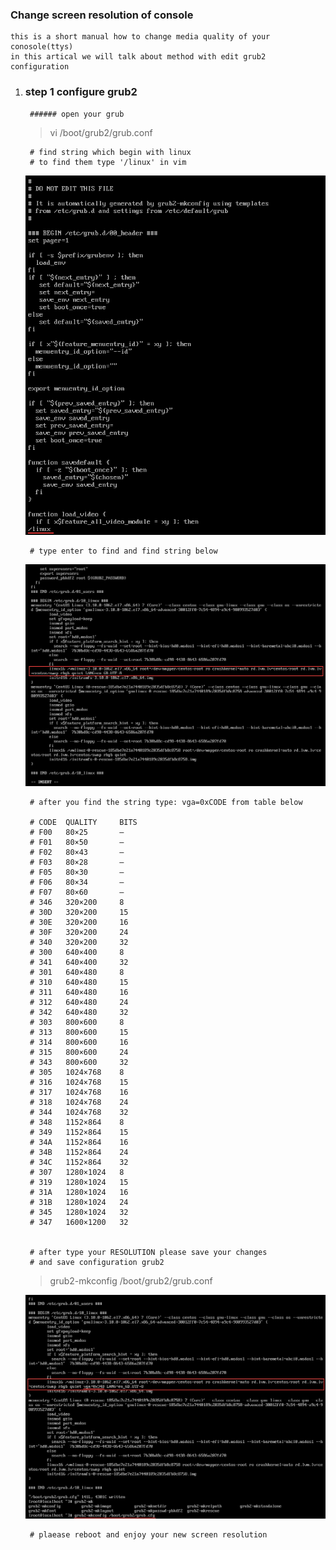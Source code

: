 ### Change screen resolution of console  

	this is a short manual how to change media quality of your conosole(ttys)  
	in this artical we will talk about method with edit grub2 configuration  

1. ### step 1 configure grub2  

		###### open your grub  
  
	> vi /boot/grub2/grub.conf  

		# find string which begin with linux  
		# to find them type '/linux' in vim  

	![img1](./imgs/1.png)  

		# type enter to find and find string below  

	![img2](./imgs/2.png)

		# after you find the string type: vga=0xCODE from table below  

		# CODE	QUALITY		BITS  
		# F00	80×25		—  
		# F01	80×50		—  
		# F02	80×43		—  
		# F03	80×28		—  
		# F05	80×30		—  
		# F06	80×34		—  
		# F07	80×60		—  
		# 346	320×200		8  
		# 30D	320×200		15    
		# 30E	320×200		16    
		# 30F	320×200		24     
		# 340	320×200		32    
		# 300	640×400		8    
		# 341	640×400		32    
		# 301	640×480		8    
		# 310	640×480		15    
		# 311	640×480		16    
		# 312	640×480		24    
		# 342	640×480		32    
		# 303	800×600		8    
		# 313	800×600		15    
		# 314	800×600		16  
		# 315	800×600		24  
		# 343	800×600		32    
		# 305	1024×768	8  
		# 316	1024×768	15  
		# 317	1024×768	16  
		# 318	1024×768	24  
		# 344	1024×768	32  
		# 348	1152×864	8  
		# 349	1152×864	15  
		# 34A	1152×864	16  
		# 34B	1152×864	24  
		# 34C	1152×864	32  
		# 307	1280×1024	8  
		# 319	1280×1024	15  
		# 31A	1280×1024	16  
		# 31B	1280×1024	24  
		# 345	1280×1024	32  
		# 347	1600×1200	32  


		# after type your RESOLUTION please save your changes  
		# and save configuration grub2  

	> grub2-mkconfig /boot/grub2/grub.conf  

	![img3](./imgs/3.png)  

		# plaease reboot and enjoy your new screen resolution  
	